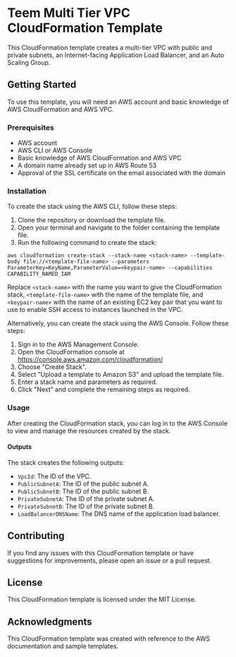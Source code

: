 # Teem Multi Tier VPC CloudFormation Template

This CloudFormation template creates a multi-tier VPC with public and private subnets, an Internet-facing Application Load Balancer, and an Auto Scaling Group.

## Getting Started

To use this template, you will need an AWS account and basic knowledge of AWS CloudFormation and AWS VPC.

### Prerequisites

- AWS account
- AWS CLI or AWS Console
- Basic knowledge of AWS CloudFormation and AWS VPC
- A domain name already set up in AWS Route 53
- Approval of the SSL certificate on the email associated with the domain

### Installation

To create the stack using the AWS CLI, follow these steps:

1. Clone the repository or download the template file.
2. Open your terminal and navigate to the folder containing the template file.
3. Run the following command to create the stack:

`aws cloudformation create-stack --stack-name <stack-name> --template-body file://<template-file-name> --parameters ParameterKey=KeyName,ParameterValue=<keypair-name> --capabilities CAPABILITY_NAMED_IAM`
    
Replace `<stack-name>` with the name you want to give the CloudFormation stack, `<template-file-name>` with the name of the template file, and `<keypair-name>` with the name of an existing EC2 key pair that you want to use to enable SSH access to instances launched in the VPC.

Alternatively, you can create the stack using the AWS Console. Follow these steps:

1. Sign in to the AWS Management Console.
2. Open the CloudFormation console at https://console.aws.amazon.com/cloudformation/
3. Choose "Create Stack".
4. Select "Upload a template to Amazon S3" and upload the template file.
5. Enter a stack name and parameters as required.
6. Click "Next" and complete the remaining steps as required.

### Usage

After creating the CloudFormation stack, you can log in to the AWS Console to view and manage the resources created by the stack.

#### Outputs

The stack creates the following outputs:

- `VpcId`: The ID of the VPC.
- `PublicSubnetA`: The ID of the public subnet A.
- `PublicSubnetB`: The ID of the public subnet B.
- `PrivateSubnetA`: The ID of the private subnet A.
- `PrivateSubnetB`: The ID of the private subnet B.
- `LoadBalancerDNSName`: The DNS name of the application load balancer.

## Contributing

If you find any issues with this CloudFormation template or have suggestions for improvements, please open an issue or a pull request.

## License

This CloudFormation template is licensed under the MIT License.

## Acknowledgments

This CloudFormation template was created with reference to the AWS documentation and sample templates.
